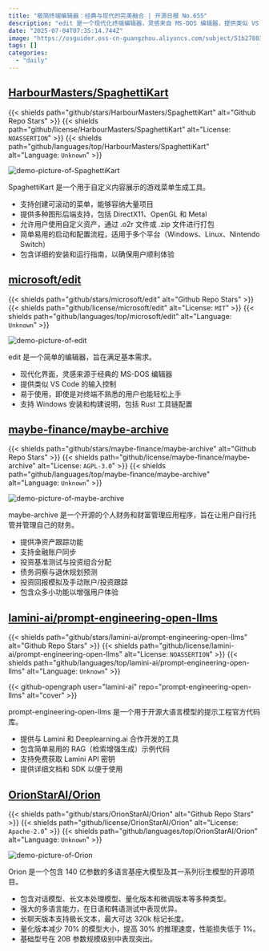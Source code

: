 ```yaml
---
title: "极简终端编辑器：经典与现代的完美融合 | 开源日报 No.655"
description: "edit 是一个现代化终端编辑器，灵感来自 MS-DOS 编辑器，提供类似 VS Code 的输入控制，界面简洁易用，支持 Windows 安装和 Rust 工具链配置。"
date: "2025-07-04T07:35:14.744Z"
image: "https://osguider.oss-cn-guangzhou.aliyuncs.com/subject/51b2780314f2f97f100241f860f42d17.png"
tags: []
categories:
  - "daily"
---
```


## [HarbourMasters/SpaghettiKart](https://github.com/HarbourMasters/SpaghettiKart)

{{< shields path="github/stars/HarbourMasters/SpaghettiKart" alt="Github Repo Stars" >}} {{< shields path="github/license/HarbourMasters/SpaghettiKart" alt="License: `NOASSERTION`" >}} {{< shields path="github/languages/top/HarbourMasters/SpaghettiKart" alt="Language: `Unknown`" >}}

![demo-picture-of-SpaghettiKart](https://static.osguider.com/subject/github/HarbourMasters/SpaghettiKart/c180119ef00d376fa7b142b00f378e8d.png)

SpaghettiKart 是一个用于自定义内容展示的游戏菜单生成工具。

- 支持创建可滚动的菜单，能够容纳大量项目
- 提供多种图形后端支持，包括 DirectX11、OpenGL 和 Metal
- 允许用户使用自定义资产，通过 .o2r 文件或 .zip 文件进行打包
- 简单易用的启动和配置流程，适用于多个平台（Windows、Linux、Nintendo Switch）
- 包含详细的安装和运行指南，以确保用户顺利体验
  
## [microsoft/edit](https://github.com/microsoft/edit)

{{< shields path="github/stars/microsoft/edit" alt="Github Repo Stars" >}} {{< shields path="github/license/microsoft/edit" alt="License: `MIT`" >}} {{< shields path="github/languages/top/microsoft/edit" alt="Language: `Unknown`" >}}

![demo-picture-of-edit](https://static.osguider.com/subject/github/microsoft/edit/743c4e88bf0915d97b73e5067b808495.png)

edit 是一个简单的编辑器，旨在满足基本需求。

- 现代化界面，灵感来源于经典的 MS-DOS 编辑器
- 提供类似 VS Code 的输入控制
- 易于使用，即使是对终端不熟悉的用户也能轻松上手
- 支持 Windows 安装和构建说明，包括 Rust 工具链配置
  
## [maybe-finance/maybe-archive](https://github.com/maybe-finance/maybe-archive)

{{< shields path="github/stars/maybe-finance/maybe-archive" alt="Github Repo Stars" >}} {{< shields path="github/license/maybe-finance/maybe-archive" alt="License: `AGPL-3.0`" >}} {{< shields path="github/languages/top/maybe-finance/maybe-archive" alt="Language: `Unknown`" >}}

![demo-picture-of-maybe-archive](https://static.osguider.com/subject/github/maybe-finance/maybe-archive/2ecb944b603c5a26e8cc079f9ac00037.jpeg)

maybe-archive 是一个开源的个人财务和财富管理应用程序，旨在让用户自行托管并管理自己的财务。

- 提供净资产跟踪功能
- 支持金融账户同步
- 投资基准测试与投资组合分配
- 债务洞察与退休规划预测
- 投资回报模拟及手动账户/投资跟踪
- 包含众多小功能以增强用户体验
  
## [lamini-ai/prompt-engineering-open-llms](https://github.com/lamini-ai/prompt-engineering-open-llms)

{{< shields path="github/stars/lamini-ai/prompt-engineering-open-llms" alt="Github Repo Stars" >}} {{< shields path="github/license/lamini-ai/prompt-engineering-open-llms" alt="License: `NOASSERTION`" >}} {{< shields path="github/languages/top/lamini-ai/prompt-engineering-open-llms" alt="Language: `Unknown`" >}}

{{< github-opengraph user="lamini-ai" repo="prompt-engineering-open-llms" alt="cover" >}}

prompt-engineering-open-llms 是一个用于开源大语言模型的提示工程官方代码库。

- 提供与 Lamini 和 Deeplearning.ai 合作开发的工具
- 包含简单易用的 RAG（检索增强生成）示例代码
- 支持免费获取 Lamini API 密钥
- 提供详细文档和 SDK 以便于使用
  
## [OrionStarAI/Orion](https://github.com/OrionStarAI/Orion)

{{< shields path="github/stars/OrionStarAI/Orion" alt="Github Repo Stars" >}} {{< shields path="github/license/OrionStarAI/Orion" alt="License: `Apache-2.0`" >}} {{< shields path="github/languages/top/OrionStarAI/Orion" alt="Language: `Unknown`" >}}

![demo-picture-of-Orion](https://static.osguider.com/subject/github/OrionStarAI/Orion/f8eefeae558f3750e67a0faab9656ce9.png)

Orion 是一个包含 140 亿参数的多语言基座大模型及其一系列衍生模型的开源项目。

- 包含对话模型、长文本处理模型、量化版本和微调版本等多种类型。
- 强大的多语言能力，在日语和韩语测试中表现优异。
- 长聊天版本支持极长文本，最大可达 320k 标记长度。
- 量化版本减少 70% 的模型大小，提高 30% 的推理速度，性能损失低于 1%。
- 基础型号在 20B 参数规模级别中表现突出。
  
